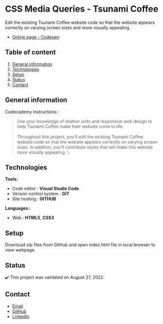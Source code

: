 # CSS Media Queries - Tsunami Coffee

Edit the existing Tsunami Coffee website code so that the website appears correctly on varying screen sizes and more visually appealing.
- [Online page - Codepen](https://codepen.io/ByronMike/pen/dyewELv)

## Table of content
1. [General information](#General-information)
2. [Technologies](#Technologies)
3. [Setup](#Setup)
4. [Status](#Status)
5. [Contact](#Contact)

## General information

Codecademy instructions :
> Use your knowledge of relative units and responsive web design to help Tsunami Coffee make their website come to life. \
\
Throughout this project, you’ll edit the existing Tsunami Coffee website code so that the website appears correctly on varying screen sizes. In addition, you’ll contribute styles that will make this website more visually appealing. \

## Technologies
**Tools:**
 * Code editor : **Visual Studio Code**
 * Version control system : **GIT**
 * Site hosting : **GITHUB**
  
**Languages :**
 * Web : **HTML5**, **CSS3**
 
## Setup
Download zip files from GitHub and open index.html file in local browser to view webpage.

## Status
:heavy_check_mark: This project was validated on August 27, 2022.

## Contact
* [Email](mailto:auger.michaell@gmail.com)
* [GitHub](https://github.com/ByronMike)
* [LinkedIn](https://www.linkedin.com/in/auger-michael/)
